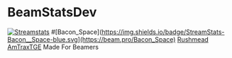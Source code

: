 # BeamStatsDev
[![Streamstats](https://img.shields.io/badge/Stream-Stats-blue.svg)](https://github.com/StreamStats)
#[Bacon_Space](https://img.shields.io/badge/StreamStats-Bacon__Space-blue.svg](https://beam.pro/Bacon_Space)
[Rushmead](https://beam.pro/Rushmead)
[AmTraxTGE](https://beam.pro/AmTraxTGE)
Made For Beamers

